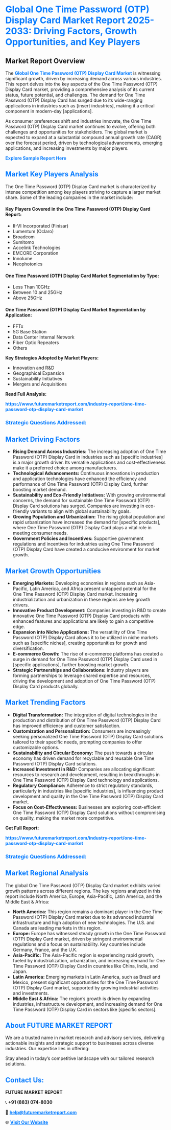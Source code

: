 <h1 style="color: #007BFF;">Global One Time Password (OTP) Display Card Market Report 2025-2033: Driving Factors, Growth Opportunities, and Key Players</h1>

<section id="overview">
<h2>Market Report Overview</h2>
<p>The <a href="https://www.futuremarketreport.com/industry-report/one-time-password-otp-display-card-market" style="color: #007BFF; text-decoration: none;"><strong>Global One Time Password (OTP) Display Card Market</strong></a> is witnessing significant growth, driven by increasing demand across various industries. This report delves into the key aspects of the One Time Password (OTP) Display Card market, providing a comprehensive analysis of its current status, future potential, and challenges. The demand for One Time Password (OTP) Display Card has surged due to its wide-ranging applications in industries such as [insert industries], making it a critical component in modern-day [applications].</p>
<p>As consumer preferences shift and industries innovate, the One Time Password (OTP) Display Card market continues to evolve, offering both challenges and opportunities for stakeholders. The global market is expected to expand at a substantial compound annual growth rate (CAGR) over the forecast period, driven by technological advancements, emerging applications, and increasing investments by major players.</p>
</section>

<section id="overview">
<p><a href="https://www.futuremarketreport.com/request-sample/reportId=31807" style="color: #007BFF; text-decoration: none;"><strong>Explore Sample Report Here</strong></a></p>
</section>

<section id="key-players">
<h2 style="color: #007BFF;">Market Key Players Analysis</h2>
<p>The One Time Password (OTP) Display Card market is characterized by intense competition among key players striving to capture a larger market share. Some of the leading companies in the market include:</p>
<h4>Key Players Covered in the One Time Password (OTP) Display Card Report:</h4>
<ul><li>II-VI Incorporated (Finisar)</li><li>Lumentum (Oclaro)</li><li>Broadcom</li><li>Sumitomo</li><li>Accelink Technologies</li><li>EMCORE Corporation</li><li>Innolume</li><li>Neophotonics</li></ul>
<h4>One Time Password (OTP) Display Card Market Segmentation by Type:</h4>
<ul><li>Less Than 10GHz</li><li>Between 10 and 25GHz</li><li>Above 25GHz</li></ul>

<h4>One Time Password (OTP) Display Card Market Segmentation by Application:</h4>
<ul><li>FFTx</li><li>5G Base Station</li><li>Data Center Internal Network</li><li>Fiber Optic Repeaters</li><li>Others</li></ul>
<p><strong>Key Strategies Adopted by Market Players:</strong></p>
<ul>
<li>Innovation and R&D</li>
<li>Geographical Expansion</li>
<li>Sustainability Initiatives</li>
<li>Mergers and Acquisitions</li>
</ul>
</section>

<section>
<p><strong>Read Full Analysis: </strong></p><a href="https://www.futuremarketreport.com/industry-report/one-time-password-otp-display-card-market" style="color: #007BFF; text-decoration: none;"><strong>https://www.futuremarketreport.com/industry-report/one-time-password-otp-display-card-market</strong></a>
<h3 style="color: #007BFF;">Strategic Questions Addressed:</h3>
</section>

<section id="driving-factors">
<h2 style="color: #007BFF;">Market Driving Factors</h2>
<ul>
<li><strong>Rising Demand Across Industries:</strong> The increasing adoption of One Time Password (OTP) Display Card in industries such as [specific industries] is a major growth driver. Its versatile applications and cost-effectiveness make it a preferred choice among manufacturers.</li>
<li><strong>Technological Advancements:</strong> Continuous innovations in production and application technologies have enhanced the efficiency and performance of One Time Password (OTP) Display Card, further boosting market demand.</li>
<li><strong>Sustainability and Eco-Friendly Initiatives:</strong> With growing environmental concerns, the demand for sustainable One Time Password (OTP) Display Card solutions has surged. Companies are investing in eco-friendly variants to align with global sustainability goals.</li>
<li><strong>Growing Population and Urbanization:</strong> The rising global population and rapid urbanization have increased the demand for [specific products], where One Time Password (OTP) Display Card plays a vital role in meeting consumer needs.</li>
<li><strong>Government Policies and Incentives:</strong> Supportive government regulations and incentives for industries using One Time Password (OTP) Display Card have created a conducive environment for market growth.</li>
</ul>
</section>

<section id="growth-opportunities">
<h2 style="color: #007BFF;">Market Growth Opportunities</h2>
<ul>
<li><strong>Emerging Markets:</strong> Developing economies in regions such as Asia-Pacific, Latin America, and Africa present untapped potential for the One Time Password (OTP) Display Card market. Increasing industrialization and urbanization in these regions are key growth drivers.</li>
<li><strong>Innovative Product Development:</strong> Companies investing in R&D to create innovative One Time Password (OTP) Display Card products with enhanced features and applications are likely to gain a competitive edge.</li>
<li><strong>Expansion into Niche Applications:</strong> The versatility of One Time Password (OTP) Display Card allows it to be utilized in niche markets such as [specific niches], creating opportunities for growth and diversification.</li>
<li><strong>E-commerce Growth:</strong> The rise of e-commerce platforms has created a surge in demand for One Time Password (OTP) Display Card used in [specific applications], further boosting market growth.</li>
<li><strong>Strategic Partnerships and Collaborations:</strong> Industry players are forming partnerships to leverage shared expertise and resources, driving the development and adoption of One Time Password (OTP) Display Card products globally.</li>
</ul>
</section>

<section id="trending-factors">
<h2 style="color: #007BFF;">Market Trending Factors</h2>
<ul>
<li><strong>Digital Transformation:</strong> The integration of digital technologies in the production and distribution of One Time Password (OTP) Display Card has improved efficiency and customer satisfaction.</li>
<li><strong>Customization and Personalization:</strong> Consumers are increasingly seeking personalized One Time Password (OTP) Display Card solutions tailored to their specific needs, prompting companies to offer customizable options.</li>
<li><strong>Sustainability and Circular Economy:</strong> The push towards a circular economy has driven demand for recyclable and reusable One Time Password (OTP) Display Card solutions.</li>
<li><strong>Increased Investment in R&D:</strong> Companies are allocating significant resources to research and development, resulting in breakthroughs in One Time Password (OTP) Display Card technology and applications.</li>
<li><strong>Regulatory Compliance:</strong> Adherence to strict regulatory standards, particularly in industries like [specific industries], is influencing product development and quality in the One Time Password (OTP) Display Card market.</li>
<li><strong>Focus on Cost-Effectiveness:</strong> Businesses are exploring cost-efficient One Time Password (OTP) Display Card solutions without compromising on quality, making the market more competitive.</li>
</ul>
</section>

<section>
<p><strong>Get Full Report: </strong></p><a href="https://www.futuremarketreport.com/industry-report/one-time-password-otp-display-card-market" style="color: #007BFF; text-decoration: none;"><strong>https://www.futuremarketreport.com/industry-report/one-time-password-otp-display-card-market</strong></a>
<h3 style="color: #007BFF;">Strategic Questions Addressed:</h3>
</section>


<section id="regional-analysis">
<h2 style="color: #007BFF;">Market Regional Analysis</h2>
<p>The global One Time Password (OTP) Display Card market exhibits varied growth patterns across different regions. The key regions analyzed in this report include North America, Europe, Asia-Pacific, Latin America, and the Middle East & Africa:</p>
<ul>
<li><strong>North America:</strong> This region remains a dominant player in the One Time Password (OTP) Display Card market due to its advanced industrial infrastructure and high adoption of new technologies. The U.S. and Canada are leading markets in this region.</li>
<li><strong>Europe:</strong> Europe has witnessed steady growth in the One Time Password (OTP) Display Card market, driven by stringent environmental regulations and a focus on sustainability. Key countries include Germany, France, and the U.K.</li>
<li><strong>Asia-Pacific:</strong> The Asia-Pacific region is experiencing rapid growth, fueled by industrialization, urbanization, and increasing demand for One Time Password (OTP) Display Card in countries like China, India, and Japan.</li>
<li><strong>Latin America:</strong> Emerging markets in Latin America, such as Brazil and Mexico, present significant opportunities for the One Time Password (OTP) Display Card market, supported by growing industrial activities and investments.</li>
<li><strong>Middle East & Africa:</strong> The region’s growth is driven by expanding industries, infrastructure development, and increasing demand for One Time Password (OTP) Display Card in sectors like [specific sectors].</li>
</ul>
</section>

<footer>
<h2 style="color: #007BFF;">About FUTURE MARKET REPORT</h2>
<p>We are a trusted name in market research and advisory services, delivering actionable insights and strategic support to businesses across diverse industries. Our expertise lies in offering:</p>

<p>Stay ahead in today’s competitive landscape with our tailored research solutions.</p>

<h2 style="color: #007BFF;">Contact Us:</h2>
<p><strong>FUTURE MARKET REPORT</strong></p>
<p>📞 <strong>+91 (883) 074-8030</strong></p>
<p>📧 <strong><a href="mailto:help@futuremarketreport.com" style="color: #007BFF;">help@futuremarketreport.com</a></strong></p>
<p>🌐 <strong><a href="https://www.futuremarketreport.com/" style="color: #007BFF;">Visit Our Website</a></strong></p>
</footer>